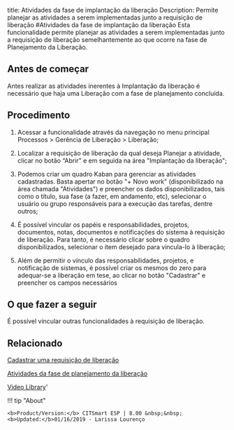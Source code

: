 title:  Atividades da fase de implantação da liberação 
Description: Permite planejar as atividades a serem implementadas junto a requisição de liberação 
#Atividades da fase de implantação da liberação
Esta funcionalidade permite planejar as atividades a serem implementadas junto a requisição de liberação semelhantemente ao que ocorre na fase de Planejamento da Liberação.

Antes de começar
--------------------

Antes realizar as atividades inerentes à Implantação da liberação é necessário
que haja uma Liberação com a fase de planejamento concluída.

Procedimento
----------------

1.  Acessar a funcionalidade através da navegação no menu principal Processos \>
    Gerência de Liberação \> Liberação;

2.  Localizar a requisição de liberação da qual deseja Planejar a atividade,
    clicar no botão “Abrir” e em seguida na área "Implantação da liberação";

3.  Podemos criar um quadro Kaban para gerenciar as atividades cadastradas.
    Basta apertar no botão "+ Novo work" (disponibilizado na área chamada
    "Atividades") e preencher os dados disponibilizados, tais como o título, sua
    fase (a fazer, em andamento, etc), selecionar o usuário ou grupo
    responsáveis para a execução das tarefas, dentre outros;

4.  É possível vincular os papéis e responsabilidades, projetos, documentos,
    notas, documentos e notificações do sistema à requisição de liberação. Para
    tanto, é necessário clicar sobre o quadro disponibilizados, selecionar o
    item desejado para vincula-lo à liberação;

5.  Além de permitir o vínculo das responsabilidades, projetos, e notificação de
    sistemas, é possível criar os mesmos do zero para adequar-se a liberação em
    tese, ao clicar no botão "Cadastrar" e preencher os campos necessários

O que fazer a seguir
------------------------

É possível vincular outras funcionalidades à requisição de liberação.

Relacionado
---------------

[Cadastrar uma requisição de liberação](/pt-br/citsmart-esp-8/processes/release/use/register-release-request.html)

[Atividades da fase de planejamento da liberação](/pt-br/citsmart-esp-8/processes/release/use/release-planning-activities.html)

<i class='fa fa-youtube-play  fa-2x' style='color:#97ce17;vertical-align: middle;'> </i> [Video Library](https://www.youtube.com/playlist?list=PLB5qK2uzf2RPc9F3kW8T8Mw2rtMylBEWC)'

!!! tip "About"

    <b>Product/Version:</b> CITSmart ESP | 8.00 &nbsp;&nbsp;
    <b>Updated:</b>01/16/2019 - Larissa Lourenço
